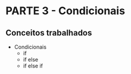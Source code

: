 # PARTE 3 - Condicionais

## Conceitos trabalhados

- Condicionais
    - if
    - if else
    - if else if